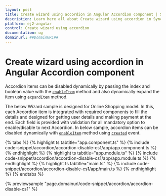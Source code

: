 ```yaml
---
layout: post
title: Create wizard using accordion in Angular Accordion component | Syncfusion
description: Learn here all about Create wizard using accordion in Syncfusion Angular Accordion component of Syncfusion Essential JS 2 and more.
platform: ej2-angular
control: Create wizard using accordion 
documentation: ug
domainurl: ##DomainURL##
---
```


# Create wizard using accordion in Angular Accordion component

Accordion items can be disabled dynamically by passing the index and boolean value with the [`enableItem`](https://ej2.syncfusion.com/angular/documentation/api/accordion#enableitem) method and also dynamically expand the item using [`expandItem`](https://ej2.syncfusion.com/angular/documentation/api/accordion#expanditem) method.

The below Wizard sample is designed for Online Shopping model. In this, each Accordion item is integrated with required components to fill the details and designed for getting user details and making payment at the end. Each field is provided with validation for all mandatory option to enable/disable to next Accordion. In below sample, accordion items can be disabled dynamically with [`enableItem`](https://ej2.syncfusion.com/angular/documentation/api/accordion#enableitem) method using [`created`](https://ej2.syncfusion.com/angular/documentation/api/accordion#created) event.

{% tabs %}
{% highlight ts tabtitle="app.component.ts" %}
{% include code-snippet/accordion/accordion-disable-cs1/app/app.component.ts %}
{% endhighlight %}
{% highlight ts tabtitle="app.module.ts" %}
{% include code-snippet/accordion/accordion-disable-cs1/app/app.module.ts %}
{% endhighlight %}
{% highlight ts tabtitle="main.ts" %}
{% include code-snippet/accordion/accordion-disable-cs1/app/main.ts %}
{% endhighlight %}
{% endtabs %}
  
{% previewsample "page.domainurl/code-snippet/accordion/accordion-disable-cs1" %}
